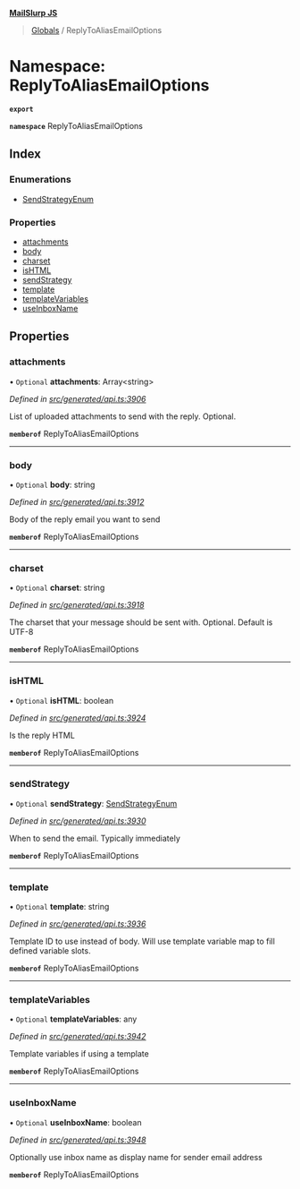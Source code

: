 **[MailSlurp JS](../README.md)**

> [Globals](../README.md) / ReplyToAliasEmailOptions

# Namespace: ReplyToAliasEmailOptions

**`export`** 

**`namespace`** ReplyToAliasEmailOptions

## Index

### Enumerations

* [SendStrategyEnum](../enums/replytoaliasemailoptions.sendstrategyenum.md)

### Properties

* [attachments](replytoaliasemailoptions.md#attachments)
* [body](replytoaliasemailoptions.md#body)
* [charset](replytoaliasemailoptions.md#charset)
* [isHTML](replytoaliasemailoptions.md#ishtml)
* [sendStrategy](replytoaliasemailoptions.md#sendstrategy)
* [template](replytoaliasemailoptions.md#template)
* [templateVariables](replytoaliasemailoptions.md#templatevariables)
* [useInboxName](replytoaliasemailoptions.md#useinboxname)

## Properties

### attachments

• `Optional` **attachments**: Array\<string>

*Defined in [src/generated/api.ts:3906](https://github.com/mailslurp/mailslurp-client/blob/a8663d0/src/generated/api.ts#L3906)*

List of uploaded attachments to send with the reply. Optional.

**`memberof`** ReplyToAliasEmailOptions

___

### body

• `Optional` **body**: string

*Defined in [src/generated/api.ts:3912](https://github.com/mailslurp/mailslurp-client/blob/a8663d0/src/generated/api.ts#L3912)*

Body of the reply email you want to send

**`memberof`** ReplyToAliasEmailOptions

___

### charset

• `Optional` **charset**: string

*Defined in [src/generated/api.ts:3918](https://github.com/mailslurp/mailslurp-client/blob/a8663d0/src/generated/api.ts#L3918)*

The charset that your message should be sent with. Optional. Default is UTF-8

**`memberof`** ReplyToAliasEmailOptions

___

### isHTML

• `Optional` **isHTML**: boolean

*Defined in [src/generated/api.ts:3924](https://github.com/mailslurp/mailslurp-client/blob/a8663d0/src/generated/api.ts#L3924)*

Is the reply HTML

**`memberof`** ReplyToAliasEmailOptions

___

### sendStrategy

• `Optional` **sendStrategy**: [SendStrategyEnum](../enums/replytoaliasemailoptions.sendstrategyenum.md)

*Defined in [src/generated/api.ts:3930](https://github.com/mailslurp/mailslurp-client/blob/a8663d0/src/generated/api.ts#L3930)*

When to send the email. Typically immediately

**`memberof`** ReplyToAliasEmailOptions

___

### template

• `Optional` **template**: string

*Defined in [src/generated/api.ts:3936](https://github.com/mailslurp/mailslurp-client/blob/a8663d0/src/generated/api.ts#L3936)*

Template ID to use instead of body. Will use template variable map to fill defined variable slots.

**`memberof`** ReplyToAliasEmailOptions

___

### templateVariables

• `Optional` **templateVariables**: any

*Defined in [src/generated/api.ts:3942](https://github.com/mailslurp/mailslurp-client/blob/a8663d0/src/generated/api.ts#L3942)*

Template variables if using a template

**`memberof`** ReplyToAliasEmailOptions

___

### useInboxName

• `Optional` **useInboxName**: boolean

*Defined in [src/generated/api.ts:3948](https://github.com/mailslurp/mailslurp-client/blob/a8663d0/src/generated/api.ts#L3948)*

Optionally use inbox name as display name for sender email address

**`memberof`** ReplyToAliasEmailOptions
